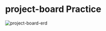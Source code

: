 # project-board Practice
![project-board-erd](https://github.com/Kim-Ji-Yeong/project-board/assets/81270199/30aacf72-a3fe-46ef-a7f9-75f71d46d1d3)
